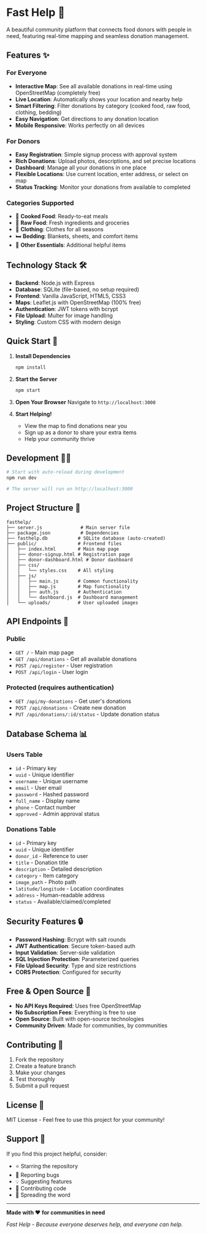 # Fast Help 🤝

A beautiful community platform that connects food donors with people in need, featuring real-time mapping and seamless donation management.

## Features ✨

### For Everyone
- **Interactive Map**: See all available donations in real-time using OpenStreetMap (completely free)
- **Live Location**: Automatically shows your location and nearby help
- **Smart Filtering**: Filter donations by category (cooked food, raw food, clothing, bedding)
- **Easy Navigation**: Get directions to any donation location
- **Mobile Responsive**: Works perfectly on all devices

### For Donors
- **Easy Registration**: Simple signup process with approval system
- **Rich Donations**: Upload photos, descriptions, and set precise locations
- **Dashboard**: Manage all your donations in one place
- **Flexible Locations**: Use current location, enter address, or select on map
- **Status Tracking**: Monitor your donations from available to completed

### Categories Supported
- 🍳 **Cooked Food**: Ready-to-eat meals
- 🍎 **Raw Food**: Fresh ingredients and groceries  
- 👕 **Clothing**: Clothes for all seasons
- 🛏️ **Bedding**: Blankets, sheets, and comfort items
- 🎁 **Other Essentials**: Additional helpful items

## Technology Stack 🛠️

- **Backend**: Node.js with Express
- **Database**: SQLite (file-based, no setup required)
- **Frontend**: Vanilla JavaScript, HTML5, CSS3
- **Maps**: Leaflet.js with OpenStreetMap (100% free)
- **Authentication**: JWT tokens with bcrypt
- **File Upload**: Multer for image handling
- **Styling**: Custom CSS with modern design

## Quick Start 🚀

1. **Install Dependencies**
   ```bash
   npm install
   ```

2. **Start the Server**
   ```bash
   npm start
   ```

3. **Open Your Browser**
   Navigate to `http://localhost:3000`

4. **Start Helping!**
   - View the map to find donations near you
   - Sign up as a donor to share your extra items
   - Help your community thrive

## Development 👨‍💻

```bash
# Start with auto-reload during development
npm run dev

# The server will run on http://localhost:3000
```

## Project Structure 📁

```
fasthelp/
├── server.js              # Main server file
├── package.json           # Dependencies
├── fasthelp.db           # SQLite database (auto-created)
├── public/               # Frontend files
│   ├── index.html        # Main map page
│   ├── donor-signup.html # Registration page
│   ├── donor-dashboard.html # Donor dashboard
│   ├── css/
│   │   └── styles.css    # All styling
│   ├── js/
│   │   ├── main.js       # Common functionality
│   │   ├── map.js        # Map functionality  
│   │   ├── auth.js       # Authentication
│   │   └── dashboard.js  # Dashboard management
│   └── uploads/          # User uploaded images
```

## API Endpoints 🔌

### Public
- `GET /` - Main map page
- `GET /api/donations` - Get all available donations
- `POST /api/register` - User registration
- `POST /api/login` - User login

### Protected (requires authentication)
- `GET /api/my-donations` - Get user's donations
- `POST /api/donations` - Create new donation
- `PUT /api/donations/:id/status` - Update donation status

## Database Schema 📊

### Users Table
- `id` - Primary key
- `uuid` - Unique identifier
- `username` - Unique username
- `email` - User email
- `password` - Hashed password
- `full_name` - Display name
- `phone` - Contact number
- `approved` - Admin approval status

### Donations Table
- `id` - Primary key
- `uuid` - Unique identifier
- `donor_id` - Reference to user
- `title` - Donation title
- `description` - Detailed description
- `category` - Item category
- `image_path` - Photo path
- `latitude/longitude` - Location coordinates
- `address` - Human-readable address
- `status` - Available/claimed/completed

## Security Features 🔒

- **Password Hashing**: Bcrypt with salt rounds
- **JWT Authentication**: Secure token-based auth
- **Input Validation**: Server-side validation
- **SQL Injection Protection**: Parameterized queries
- **File Upload Security**: Type and size restrictions
- **CORS Protection**: Configured for security

## Free & Open Source 💝

- **No API Keys Required**: Uses free OpenStreetMap
- **No Subscription Fees**: Everything is free to use
- **Open Source**: Built with open-source technologies
- **Community Driven**: Made for communities, by communities

## Contributing 🤝

1. Fork the repository
2. Create a feature branch
3. Make your changes
4. Test thoroughly
5. Submit a pull request

## License 📄

MIT License - Feel free to use this project for your community!

## Support 💌

If you find this project helpful, consider:
- ⭐ Starring the repository
- 🐛 Reporting bugs
- 💡 Suggesting features
- 🤝 Contributing code
- 💝 Spreading the word

---

**Made with ❤️ for communities in need**

*Fast Help - Because everyone deserves help, and everyone can help.*

